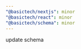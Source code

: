 ```yaml
---
"@basictech/nextjs": minor
"@basictech/react": minor
"@basictech/schema": minor
---
```


update schema
